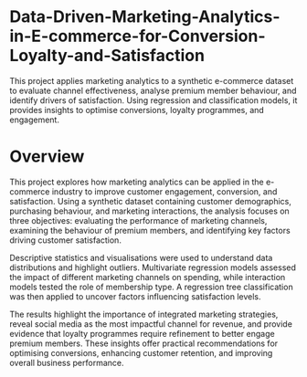 # Data-Driven-Marketing-Analytics-in-E-commerce-for-Conversion-Loyalty-and-Satisfaction
This project applies marketing analytics to a synthetic e-commerce dataset to evaluate channel effectiveness, analyse premium member behaviour, and identify drivers of satisfaction. Using regression and classification models, it provides insights to optimise conversions, loyalty programmes, and engagement.
# Overview
This project explores how marketing analytics can be applied in the e-commerce industry to improve customer engagement, conversion, and satisfaction. Using a synthetic dataset containing customer demographics, purchasing behaviour, and marketing interactions, the analysis focuses on three objectives: evaluating the performance of marketing channels, examining the behaviour of premium members, and identifying key factors driving customer satisfaction.

Descriptive statistics and visualisations were used to understand data distributions and highlight outliers. Multivariate regression models assessed the impact of different marketing channels on spending, while interaction models tested the role of membership type. A regression tree classification was then applied to uncover factors influencing satisfaction levels.

The results highlight the importance of integrated marketing strategies, reveal social media as the most impactful channel for revenue, and provide evidence that loyalty programmes require refinement to better engage premium members. These insights offer practical recommendations for optimising conversions, enhancing customer retention, and improving overall business performance.
